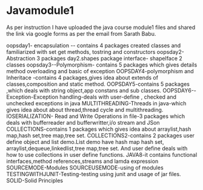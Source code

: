 # Javamodule1
As per instruction I have uploaded the java course module1 files and shared the link via google forms as per the email from Sarath Babu.


oopsday1- encapsulation -- contains 4 packages created classes and familiarized with set get methods, tostring and constructors
oopsday2-Abstraction 3 packages day2.shapes package       interface- shapeIface 2 classes
oopsday3--Polymorphism- contains 5 packages which gives details method overloading and basic of exception
OOPSDAY4-polymorphism and Inheritace -contains 4 packages,gives idea about extends of classes,composition and static method.
OOPSDAY5-contains 5 packages ,which deals with string object,app constans and sub classes.
OOPSDAY6--Exception-Exception handling-deals with user-define , checked and unchecked exceptions in java
MULTITHREADING-Threads in java-which gives idea about about thread,thread cycle and multithreading.
IOSERIALIZATION- Read and Write Operations in file-3 packages which deals with bufferreader and bufferwritter,i/o stream and JSon
COLLECTIONS-contains 1 packages which gives idea about arraylist,hash map,hash set,tree map,tree set.
COLLECTIONS2-contains 2 packages user define object and list demo.List demo have hash map hash set, arraylist,dequeue,linkedlist,tree map,tree set.
And user define deals with how to use collections in user define functions.
JAVA8-it contains functional interfaces,method references,streams and lamda expression
SOURCEMODE-Modules
SOURCEUSEMODE-using of modules 
TESTINGWITHJUNIT-Testing-testing using junit and usage of jar files.
SOLID-Solid Principles
